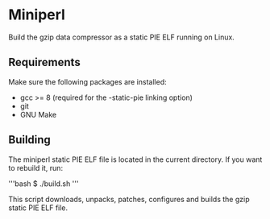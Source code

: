 # Miniperl

Build the gzip data compressor as a static PIE ELF running on Linux.

## Requirements
Make sure the following packages are installed:
- gcc >= 8 (required for the -static-pie linking option)
- git
- GNU Make

## Building
The miniperl static PIE ELF file is located in the current directory. If you want to rebuild it, run:

'''bash
$ ./build.sh
'''

This script downloads, unpacks, patches, configures and builds the gzip static PIE ELF file.
